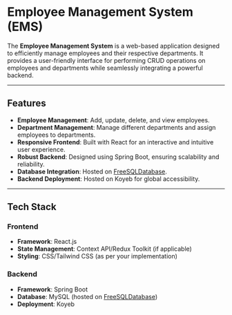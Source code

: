 # Employee Management System (EMS)

The **Employee Management System** is a web-based application designed to efficiently manage employees and their respective departments. It provides a user-friendly interface for performing CRUD operations on employees and departments while seamlessly integrating a powerful backend.

---

## Features

- **Employee Management**: Add, update, delete, and view employees.
- **Department Management**: Manage different departments and assign employees to departments.
- **Responsive Frontend**: Built with React for an interactive and intuitive user experience.
- **Robust Backend**: Designed using Spring Boot, ensuring scalability and reliability.
- **Database Integration**: Hosted on [FreeSQLDatabase](https://www.freesqldatabase.com/).
- **Backend Deployment**: Hosted on Koyeb for global accessibility.

---

## Tech Stack

### Frontend
- **Framework**: React.js
- **State Management**: Context API/Redux Toolkit (if applicable)
- **Styling**: CSS/Tailwind CSS (as per your implementation)

### Backend
- **Framework**: Spring Boot
- **Database**: MySQL (hosted on [FreeSQLDatabase](https://www.freesqldatabase.com/))
- **Deployment**: Koyeb


